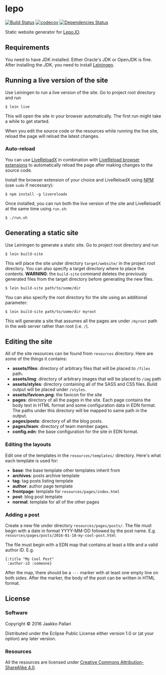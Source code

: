 # lepo

[![Build Status](https://travis-ci.org/Lepovirta/lepo.svg?branch=master)](https://travis-ci.org/Lepovirta/lepo)
[![codecov](https://codecov.io/gh/Lepovirta/lepo/branch/master/graph/badge.svg)](https://codecov.io/gh/Lepovirta/lepo)
[![Dependencies Status](https://jarkeeper.com/Lepovirta/lepo/status.svg)](https://jarkeeper.com/Lepovirta/lepo)

Static website generator for [Lepo.IO][lepoio].

## Requirements

You need to have JDK installed.
Either Oracle's JDK or OpenJDK is fine.
After installing the JDK, you need to install [Leiningen][].

## Running a live version of the site

Use Leiningen to run a live version of the site.
Go to project root directory and run

    $ lein live

This will open the site in your browser automatically.
The first run might take a while to get started.

When you edit the source code or the resources while running the live site,
reload the page will reload the latest changes.

### Auto-reload

You can use [LiveReloadX][] in combination with [LiveReload browser extensions][livereload-ext]
to automatically reload the page after making changes to the source code.

Install the browser extension of your choice and LiveReloadX using [NPM][] (use `sudo` if necessary):

    $ npm install -g livereloadx

Once installed, you can run both the live version of the site and LiveReloadX at the same time using `run.sh`:

    $ ./run.sh

## Generating a static site

Use Leiningen to generate a static site.
Go to project root directory and run

    $ lein build-site

This will place the site under directory `target/website/` in the project root directory.
You can also specify a target directory where to place the contents.
**WARNING**: the `build-site` command deletes the previously generated files from the target directory before generating the new files.

    $ lein build-site path/to/some/dir

You can also specify the root directory for the site using an additional parameter:

    $ lein build-site path/to/some/dir myroot

This will generate a site that assumes all the pages are under `/myroot` path in the web server rather than root (i.e. `/`).

## Editing the site

All of the site resources can be found from `resources` directory.
Here are some of the things it contains:

* **assets/files**: directory of arbitrary files that will be placed to `/files` path.
* **assets/img**: directory of arbitrary images that will be placed to `/img` path
* **assets/styles**: directory containing all of the SASS and CSS files.
  Build output will be placed under `/styles`.
* **assets/favicon.png**: the favicon for the site
* **pages**: directory of all the pages in the site.
  Each page contains the body text in HTML format and some configuration data in EDN format.
  The paths under this directory will be mapped to same path in the output.
* **pages/posts**: directory of all the blog posts.
* **pages/team**: directory of team member pages.
* **config.edn**: the base configuration for the site in EDN format.

### Editing the layouts

Edit one of the templates in the `resources/templates/` directory.
Here's what each template is used for:

* **base**: the base template other templates inherit from
* **archives**: posts archive template
* **tag**: tag posts listing template
* **author**: author page template
* **frontpage**: template for `resources/pages/index.html`
* **post**: blog post template
* **normal**: template for all of the other pages

### Adding a post

Create a new file under directory `resources/pages/posts/`.
The file must begin with a date in format YYYY-MM-DD followed by the post name.
E.g. `resources/pages/posts/2016-01-18-my-cool-post.html`

The file must begin with a EDN map that contains at least a title and a valid author ID.
E.g.

```
{:title "My Cool Post"
 :author-id :someone}
```

After the map, there should be a `---` marker with at least one empty line on both sides.
After the marker, the body of the post can be written in HTML format.

## License

### Software

Copyright © 2016 Jaakko Pallari

Distributed under the Eclipse Public License either version 1.0 or (at
your option) any later version.

### Resources

All the resources are licensed under
[Creative Commons Attribution-ShareAlike 4.0](http://creativecommons.org/licenses/by-sa/4.0/).

[lepoio]: https://lepo.io/
[leiningen]: http://leiningen.org/
[livereloadx]: https://nitoyon.github.io/livereloadx/
[livereload-ext]: http://livereload.com/extensions/
[npm]: https://www.npmjs.com/
